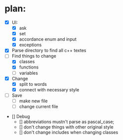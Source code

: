 # plan:
- [x] UI:
  - [x] ask
  - [x] set
  - [x] accordance enum and input 
  - [x] exceptions
- [x] Parse directory to find all c++ textes
- [ ] Find things to change
  - [x] classes
  - [x] functions
  - [ ] variables
- [x] Change
  - [x] split to words
  - [x] connect with necessary style 
- [ ] Save
  - [ ] make new file
  - [ ] change current file 
- [] Debug
  - [] abbreviations mustn't parse as pascal_case;
  - [] don't change things with other original style
  - [] don't change includes when changing classes
